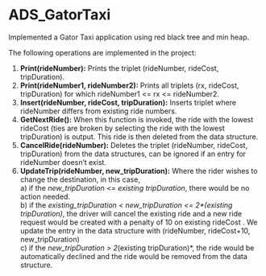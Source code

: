# ADS_GatorTaxi
Implemented a Gator Taxi application using red black tree and min heap.

The following operations are implemented in the project:
1. **Print(rideNumber):** Prints the triplet (rideNumber, rideCost, tripDuration).
2. **Print(rideNumber1, rideNumber2):** Prints all triplets (rx, rideCost, tripDuration) for which rideNumber1 <= rx <= rideNumber2.
3. **Insert(rideNumber, rideCost, tripDuration):** Inserts triplet where rideNumber differs from existing ride numbers.
4. **GetNextRide():** When this function is invoked, the ride with the lowest rideCost (ties are broken by selecting the ride with the lowest tripDuration) is output. This ride is then deleted from the data structure.
5. **CancelRide(rideNumber):** Deletes the triplet (rideNumber, rideCost, tripDuration) from the data structures, can be ignored if an entry for rideNumber doesn’t exist.
6. **UpdateTrip(rideNumber, new_tripDuration):** Where the rider wishes to change the destination, in this case, <br>
a) if the *new_tripDuration <= existing tripDuration*, there would be no action needed. <br>
b) if the *existing_tripDuration < new_tripDuration <= 2\*(existing tripDuration)*, the driver will cancel the existing ride and a new ride request would be created with a penalty of 10 on existing rideCost . We update the entry in the data structure with (rideNumber, rideCost+10, new_tripDuration) <br>
c) if the *new_tripDuration > 2*(existing tripDuration)*, the ride would be automatically declined and the ride would be removed from the data structure.
